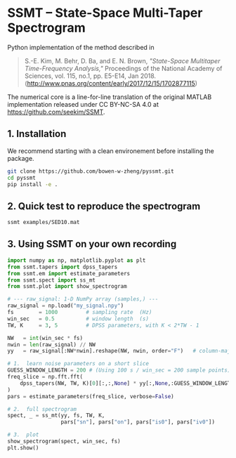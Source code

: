 # SSMT – State-Space Multi-Taper Spectrogram
Python implementation of the method described in  
> S.-E. Kim, M. Behr, D. Ba, and E. N. Brown, *"State-Space Multitaper Time-Frequency Analysis,"* Proceedings of the National Academy of Sciences, vol. 115, no.1, pp. E5-E14, Jan 2018. (http://www.pnas.org/content/early/2017/12/15/1702877115) 

The numerical core is a line-for-line translation of the original MATLAB implementation released under CC BY-NC-SA 4.0 at <https://github.com/seekim/SSMT>.


## 1. Installation
We recommend starting with a clean environement before installing the package. 
```bash
git clone https://github.com/bowen-w-zheng/pyssmt.git
cd pyssmt
pip install -e .
```

## 2. Quick test to reproduce the spectrogram
```bash
ssmt examples/SED10.mat
```

## 3. Using SSMT on your own recording
```python
import numpy as np, matplotlib.pyplot as plt
from ssmt.tapers import dpss_tapers
from ssmt.em import estimate_parameters
from ssmt.spect import ss_mt
from ssmt.plot import show_spectrogram

# --- raw_signal: 1-D NumPy array (samples,) ---
raw_signal = np.load("my_signal.npy")
fs        = 1000         # sampling rate  (Hz)
win_sec   = 0.5          # window length  (s)
TW, K     = 3, 5         # DPSS parameters, with K < 2*TW - 1

NW   = int(win_sec * fs)
nwin = len(raw_signal) // NW
yy   = raw_signal[:NW*nwin].reshape(NW, nwin, order="F")   # column-major

# 1.  learn noise parameters on a short slice
GUESS_WINDOW_LENGTH = 200 # (Using 100 s / win_sec = 200 sample points)
freq_slice = np.fft.fft(
    dpss_tapers(NW, TW, K)[0][:,:,None] * yy[:,None,:GUESS_WINDOW_LENGTH], axis=0
)
pars = estimate_parameters(freq_slice, verbose=False)

# 2.  full spectrogram
spect, _ = ss_mt(yy, fs, TW, K,
                 pars["sn"], pars["on"], pars["is0"], pars["iv0"])

# 3.  plot
show_spectrogram(spect, win_sec, fs)
plt.show()
```

